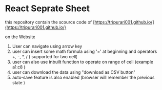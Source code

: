 # React Seprate Sheet

this repository contain the scource code of [https://tripurari001.github.io/](https://tripurari001.github.io/)


on the Website

1. User can navigate using arrow key
2. user can insert some math formula using '=' at beginning  and operators +, -, *, / ( supported for two cell)
3. user can also use inbuilt function to operate on range of cell (example a1:c8 )
4. user can download the data using "download as CSV button"
5. auto-save feature is also enabled (browser will remember the previous state )
